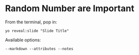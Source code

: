 
# Random Number are Important

From the terminal, pop in:

  ```yo reveal:slide "Slide Title"```

Available options:

 ```--markdown --attributes --notes```
